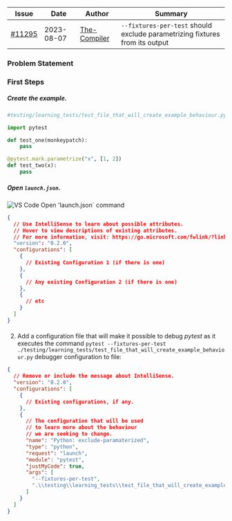 | Issue                                                       | Date       | Author                                          | Summary                                                                     |
| ----------------------------------------------------------- | ---------- | ----------------------------------------------- | --------------------------------------------------------------------------- |
| [#11295](https://github.com/pytest-dev/pytest/issues/11295) | 2023-08-07 | [The-Compiler](https://github.com/The-Compiler) | `--fixtures-per-test` should exclude parametrizing fixtures from its output |

### Problem Statement

### First Steps

##### Create the example.

```python
#testing/learning_tests/test_file_that_will_create_example_behaviour.py

import pytest

def test_one(monkeypatch):
    pass

@pytest.mark.parametrize("x", [1, 2])
def test_two(x):
    pass

```

##### Open `launch.json`.

![VS Code Open 'launch.json` command](image.png)

```json
{
  // Use IntelliSense to learn about possible attributes.
  // Hover to view descriptions of existing attributes.
  // For more information, visit: https://go.microsoft.com/fwlink/?linkid=830387
  "version": "0.2.0",
  "configurations": [
    {
      // Existing Configuration 1 (if there is one)
    },
    {
      // Any existing Configuration 2 (if there is one)
    },
    {
      // etc
    }
  ]
}
```

####

2. Add a configuration file that will make it possible to debug _pytest_ as it executes the command `pytest --fixtures-per-test ./testing/learning_tests/test_file_that_will_create_example_behaviour.py` debugger configuration to file:

```json
{
  // Remove or include the message about IntelliSense.
  "version": "0.2.0",
  "configurations": [
    {
      // Existing configurations, if any.
    },
    {
      // The configuration that will be used 
      // to learn more about the behaviour 
      // we are seeking to change.
      "name": "Python: exclude-paramaterized",
      "type": "python",
      "request": "launch",
      "module": "pytest",
      "justMyCode": true,
      "args": [
        "--fixtures-per-test",
        ".\\testing\\learning_tests\\test_file_that_will_create_example_behaviour.py"
      ]
    }
  ]
}
```
